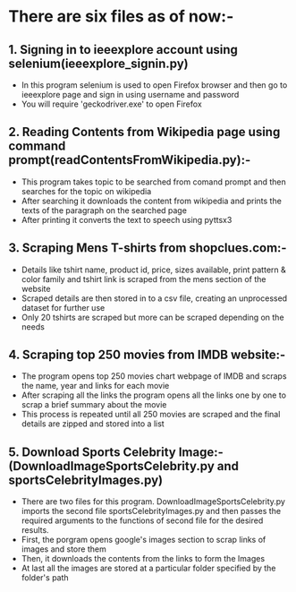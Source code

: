 

# There are six files as of now:-
## 1. Signing in to ieeexplore account using selenium(ieeexplore_signin.py)
- In this program selenium is used to open Firefox browser and then go to ieeexplore page and sign in using username and password
- You will require 'geckodriver.exe' to open Firefox

## 2. Reading Contents from Wikipedia page using command prompt(readContentsFromWikipedia.py):-
- This program takes topic to be searched from comand prompt and then searches for the topic on wikipedia
- After searching it downloads the content from wikipedia and prints the texts of the paragraph on the searched page
- After printing it converts the text to speech using pyttsx3

## 3. Scraping Mens T-shirts from shopclues.com:-
- Details like tshirt name, product id, price, sizes available, print pattern & color family and tshirt link is scraped from the mens section of the website
- Scraped details are then stored in to a csv file, creating an unprocessed dataset for further use
- Only 20 tshirts are scraped but more can be scraped depending on the needs

## 4. Scraping top 250 movies from IMDB website:-
- The program opens top 250 movies chart webpage of IMDB and scraps the name, year and links for each movie
- After scraping all the links the program opens all the links one by one to scrap a brief summary about the movie
- This process is repeated until all 250 movies are scraped and the final details are zipped and stored into a list

## 5. Download Sports Celebrity Image:- (DownloadImageSportsCelebrity.py and sportsCelebrityImages.py)
- There are two files for this program. DownloadImageSportsCelebrity.py imports the second file sportsCelebrityImages.py and then passes the required arguments to the functions of second file for the desired results.
- First, the porgram opens google's images section to scrap links of images and store them
- Then, it downloads the contents from the links to form the Images
- At last all the images are stored at a particular folder specified by the folder's path
